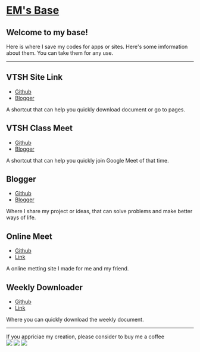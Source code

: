 # [EM's Base](https://Edit-Mr.github.io)

## Welcome to my base!

Here is where I save my codes for apps or sites. Here's some imformation about them. You can take them for any use.

* * *

## VTSH Site Link

*   [Github](https://github.com/Edit-Mr/Edit-Mr.github.io/tree/main/code/sc/vtsh_site_link)
*   [Blogger](https://emsbase.blogspot.com/2021/06/vtsh-site-link.html)

A shortcut that can help you quickly download document or go to pages.

## VTSH Class Meet

*   [Github](https://github.com/Edit-Mr/Edit-Mr.github.io/tree/main/code/sc/vtsh_meet_link)
*   [Blogger](https://emsbase.blogspot.com/2021/06/203-meet-link.html)

A shortcut that can help you quickly join Google Meet of that time.

## Blogger

*   [Github](https://github.com/Edit-Mr/Edit-Mr.github.io/tree/main/code/blogger/)
*   [Blogger](https://emsbase.blogspot.com/)

Where I share my project or ideas, that can solve problems and make better ways of life.

## Online Meet

*   [Github](https://github.com/Edit-Mr/Edit-Mr.github.io/tree/main/code/meet)
*   [Link](code/meet)

A online metting site I made for me and my friend.

## Weekly Downloader

*   [Github](https://github.com/Edit-Mr/Edit-Mr.github.io/tree/main/code/weekly)
*   [Link](code/weekly)

Where you can quickly download the weekly document.

* * *

If you appriciae my creation, please consider to buy me a coffee  
[![](https://img.shields.io/badge/-elvismao@ctemplar.com-D14836?style=flat-square&logo=Gmail&logoColor=white)](mailto:elvismao@ctemplar.com) [![](https://img.shields.io/badge/-elvismao.@gmail.com-169BD7?style=flat-square&logo=PayPal&logoColor=white)](https://www.paypal.me/elvismao) ![](https://komarev.com/ghpvc/?username=edit-mr&style=flat-square)
